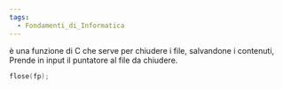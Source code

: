 ```yaml
---
tags:
  - Fondamenti_di_Informatica
---
```

è una funzione di C che serve per chiudere i file, salvandone i contenuti,
Prende in input il puntatore al file da chiudere.

```C
flose(fp);
```

